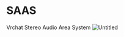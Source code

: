 # SAAS
Vrchat Stereo Audio Area System
![Untitled](https://github.com/leehojun456/SAAS/assets/50238030/02167a04-d2bc-40bc-a6f5-fddae8ca3a7e)
